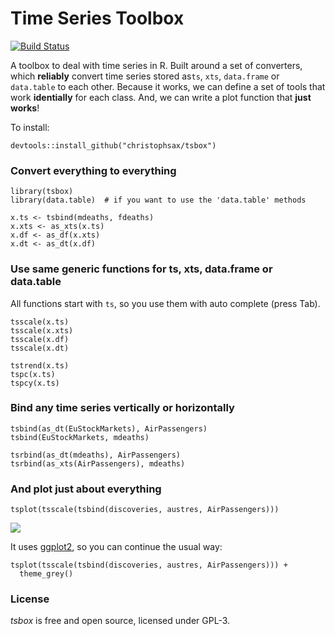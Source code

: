Time Series Toolbox
===================

[![Build Status](https://travis-ci.org/christophsax/tsbox.svg?branch=master)](https://travis-ci.org/christophsax/tsbox)

A toolbox to deal with time series in R. Built around a set of converters, which
**reliably** convert time series stored as`ts`, `xts`, `data.frame` or
`data.table` to each other. Because it works, we can define a set of tools that
work **identially** for each class. And, we can write a plot function that
**just works**!

To install:
```
devtools::install_github("christophsax/tsbox")
```

### Convert everything to everything

```
library(tsbox)
library(data.table)  # if you want to use the 'data.table' methods

x.ts <- tsbind(mdeaths, fdeaths) 
x.xts <- as_xts(x.ts)
x.df <- as_df(x.xts)
x.dt <- as_dt(x.df)
```

### Use same generic functions for ts, xts, data.frame or data.table

All functions start with `ts`, so you use them with auto complete (press Tab).

```
tsscale(x.ts)
tsscale(x.xts)
tsscale(x.df)
tsscale(x.dt)

tstrend(x.ts)
tspc(x.ts)
tspcy(x.ts)
```

### Bind any time series vertically or horizontally

```
tsbind(as_dt(EuStockMarkets), AirPassengers)
tsbind(EuStockMarkets, mdeaths)

tsrbind(as_dt(mdeaths), AirPassengers)
tsrbind(as_xts(AirPassengers), mdeaths)
```

### And plot just about everything

```
tsplot(tsscale(tsbind(discoveries, austres, AirPassengers)))
```
![](https://github.com/christophsax/tsbox/raw/master/inst/docs/myfig.png)


It uses [ggplot2](https://CRAN.R-project.org/package=ggplot2), so you can 
continue the usual way:

```
tsplot(tsscale(tsbind(discoveries, austres, AirPassengers))) + 
  theme_grey()
```


### License

*tsbox* is free and open source, licensed under GPL-3. 

